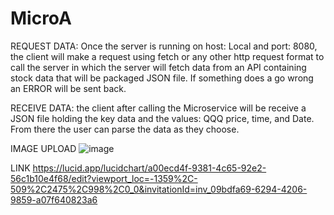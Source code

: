 # MicroA

REQUEST DATA: Once the server is running on host: Local and port: 8080, the client will make a request using fetch or any other http request format to call the server in which the server will fetch data from an API containing stock data that will be packaged JSON file. If something does a go wrong an ERROR will be sent back.

RECEIVE DATA: the client after calling the Microservice will be receive a JSON file holding the key data and the values:  QQQ price, time, and Date. From there the user can parse the data as they choose. 

IMAGE UPLOAD
![image](https://github.com/Iampineda/MicroA/assets/146663872/3d32e766-28bb-433d-b3d0-4cd062c8f85a)

LINK
https://lucid.app/lucidchart/a00ecd4f-9381-4c65-92e2-56c1b10e4f68/edit?viewport_loc=-1359%2C-509%2C2475%2C998%2C0_0&invitationId=inv_09bdfa69-6294-4206-9859-a07f640823a6

